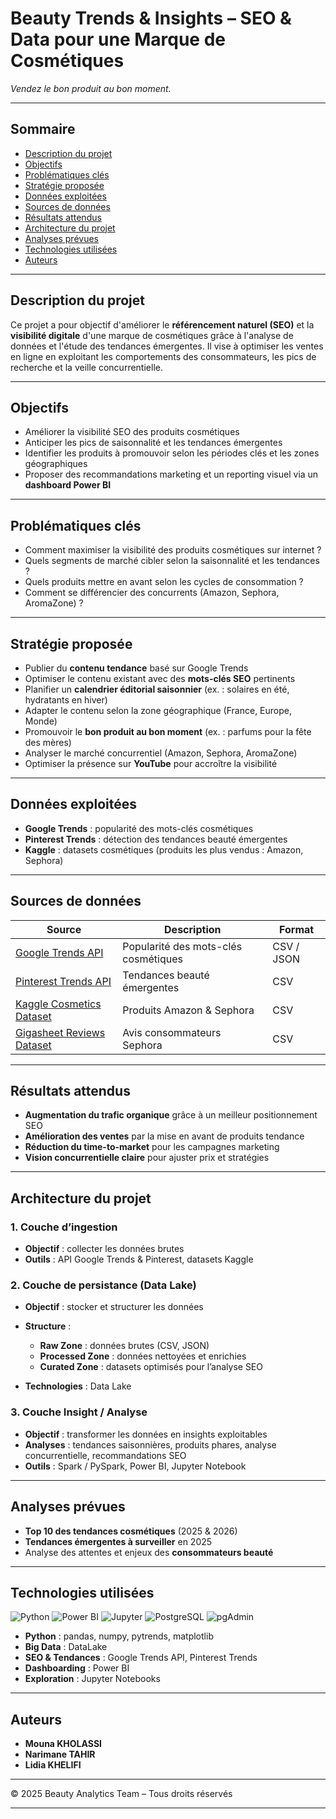 # Beauty Trends & Insights – SEO & Data pour une Marque de Cosmétiques


*Vendez le bon produit au bon moment.*

---

## Sommaire

* [Description du projet](#description-du-projet)
* [Objectifs](#objectifs)
* [Problématiques clés](#problématiques-clés)
* [Stratégie proposée](#stratégie-proposée)
* [Données exploitées](#données-exploitées)
* [Sources de données](#sources-de-données)
* [Résultats attendus](#résultats-attendus)
* [Architecture du projet](#architecture-du-projet)
* [Analyses prévues](#analyses-prévues)
* [Technologies utilisées](#technologies-utilisées)
* [Auteurs](#auteurs)

---

## Description du projet

Ce projet a pour objectif d'améliorer le **référencement naturel (SEO)** et la **visibilité digitale** d'une marque de cosmétiques grâce à l'analyse de données et l'étude des tendances émergentes.
Il vise à optimiser les ventes en ligne en exploitant les comportements des consommateurs, les pics de recherche et la veille concurrentielle.

---

## Objectifs

* Améliorer la visibilité SEO des produits cosmétiques
* Anticiper les pics de saisonnalité et les tendances émergentes
* Identifier les produits à promouvoir selon les périodes clés et les zones géographiques
* Proposer des recommandations marketing et un reporting visuel via un **dashboard Power BI**

---

## Problématiques clés

* Comment maximiser la visibilité des produits cosmétiques sur internet ?
* Quels segments de marché cibler selon la saisonnalité et les tendances ?
* Quels produits mettre en avant selon les cycles de consommation ?
* Comment se différencier des concurrents (Amazon, Sephora, AromaZone) ?

---

## Stratégie proposée

* Publier du **contenu tendance** basé sur Google Trends
* Optimiser le contenu existant avec des **mots-clés SEO** pertinents
* Planifier un **calendrier éditorial saisonnier** (ex. : solaires en été, hydratants en hiver)
* Adapter le contenu selon la zone géographique (France, Europe, Monde)
* Promouvoir le **bon produit au bon moment** (ex. : parfums pour la fête des mères)
* Analyser le marché concurrentiel (Amazon, Sephora, AromaZone)
* Optimiser la présence sur **YouTube** pour accroître la visibilité

---

## Données exploitées

* **Google Trends** : popularité des mots-clés cosmétiques
* **Pinterest Trends** : détection des tendances beauté émergentes
* **Kaggle** : datasets cosmétiques (produits les plus vendus : Amazon, Sephora)

---

## Sources de données

| Source                                                                                            | Description                          | Format     |
| ------------------------------------------------------------------------------------------------- | ------------------------------------ | ---------- |
| [Google Trends API](https://trends.google.com/)                                                   | Popularité des mots-clés cosmétiques | CSV / JSON |
| [Pinterest Trends API](https://trends.pinterest.com/)                                             | Tendances beauté émergentes          | CSV        |
| [Kaggle Cosmetics Dataset](https://www.kaggle.com/datasets/devi5723/e-commerce-cosmetics-dataset) | Produits Amazon & Sephora            | CSV        |
| [Gigasheet Reviews Dataset](https://www.gigasheet.com/sample-data/sephora-cosmetic-reviews)       | Avis consommateurs Sephora           | CSV        |


---

## Résultats attendus

* **Augmentation du trafic organique** grâce à un meilleur positionnement SEO
* **Amélioration des ventes** par la mise en avant de produits tendance
* **Réduction du time-to-market** pour les campagnes marketing
* **Vision concurrentielle claire** pour ajuster prix et stratégies

---

## Architecture du projet

### 1. Couche d’ingestion

* **Objectif** : collecter les données brutes
* **Outils** :  API Google Trends & Pinterest, datasets Kaggle

### 2. Couche de persistance (Data Lake)

* **Objectif** : stocker et structurer les données
* **Structure** :

  * **Raw Zone** : données brutes (CSV, JSON)
  * **Processed Zone** : données nettoyées et enrichies
  * **Curated Zone** : datasets optimisés pour l’analyse SEO
* **Technologies** :  Data Lake

### 3. Couche Insight / Analyse

* **Objectif** : transformer les données en insights exploitables
* **Analyses** : tendances saisonnières, produits phares, analyse concurrentielle, recommandations SEO
* **Outils** : Spark / PySpark, Power BI, Jupyter Notebook

---

## Analyses prévues

* **Top 10 des tendances cosmétiques** (2025 & 2026)
* **Tendances émergentes à surveiller** en 2025
* Analyse des attentes et enjeux des **consommateurs beauté**

---

## Technologies utilisées
![Python](https://img.shields.io/badge/Python-FFD43B?style=for-the-badge&logo=python&logoColor=blue)
![Power BI](https://img.shields.io/badge/PowerBI-F2C811?style=for-the-badge&logo=Power%20BI&logoColor=white)
![Jupyter](https://img.shields.io/badge/Jupyter-F37626?style=for-the-badge&logo=Jupyter&logoColor=white)
![PostgreSQL](https://img.shields.io/badge/PostgreSQL-4169E1?style=for-the-badge&logo=postgresql&logoColor=white)
![pgAdmin](https://img.shields.io/badge/pgAdmin-336791?style=for-the-badge&logo=postgresql&logoColor=white)

* **Python** : pandas, numpy, pytrends, matplotlib
* **Big Data** : DataLake
* **SEO & Tendances** : Google Trends API, Pinterest Trends
* **Dashboarding** : Power BI
* **Exploration** : Jupyter Notebooks

---

## Auteurs

* **Mouna KHOLASSI**
* **Narimane TAHIR**
* **Lidia KHELIFI**

---

© 2025 Beauty Analytics Team – Tous droits réservés

---
